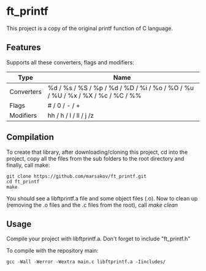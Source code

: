 # ft_printf
This project is a copy of the original printf function of C language.


## Features

Supports all these converters, flags and modifiers:

 Type        | Name
------------ | -------------------------------------------------------------------------------
 Converters  |  %d / %s / %S / %p / %d / %D / %i / %o / %O / %u / %U / %x / %X / %c / %C / %%
 Flags       |  # / 0 / - / +
 Modifiers   |  hh / h / l / ll / j /z

 
## Compilation

To create that library, after downloading/cloning this project, cd into the project, copy all the files from the sub folders to the root directory and finally, call make:

	git clone https://github.com/marsakov/ft_printf.git
	cd ft_printf
	make

You should see a libftprintf.a file and some object files (.o).
Now to clean up (removing the .o files and the .c files from the root), call *make clean*

## Usage

Compile your project with libftprintf.a.
Don't forget to include "ft_printf.h"

To compile with the repository main:
```
gcc -Wall -Werror -Wextra main.c libftprintf.a -Iincludes/
```

